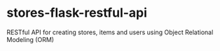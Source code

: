 # stores-flask-restful-api
RESTful API for creating stores, items and users using Object Relational Modeling (ORM)
